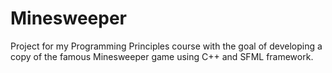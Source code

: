 # Minesweeper

Project for my Programming Principles course with the goal of developing a copy of the famous Minesweeper game using C++ and SFML framework.
